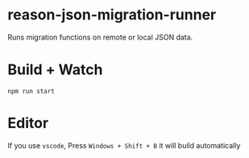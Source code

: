 # reason-json-migration-runner

Runs  migration functions on remote or local JSON data.

# Build + Watch

```
npm run start
```

# Editor

If you use `vscode`, Press `Windows + Shift + B` it will build automatically

